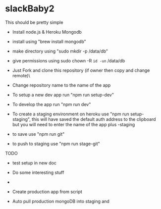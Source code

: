 # slackBaby2

This should be pretty simple
- Install node.js & Heroku
Mongodb
- install using "brew install mongodb"
- make directory using "sudo mkdir -p /data/db"
- give permissions using sudo chown -R `id -un` /data/db

- Just Fork and clone this repository (if owner then copy and change remote)\
- Change repository name to the name of the app 
- To setup a new dev app run "npm run setup-dev"
- To develop the app run "npm run dev"
- To create a staging environment on heroku use "npm run setup-staging", this will have saved the default auth address to the clipboard but you will need to enter the name of the app plus -staging
- to save use "npm run git"
- to push to staging use "npm run stage-git"

TODO
- test setup in new doc
- Do some interesting stuff
- 

- Create production app from script
- Auto pull production mongoDB into staging and 

